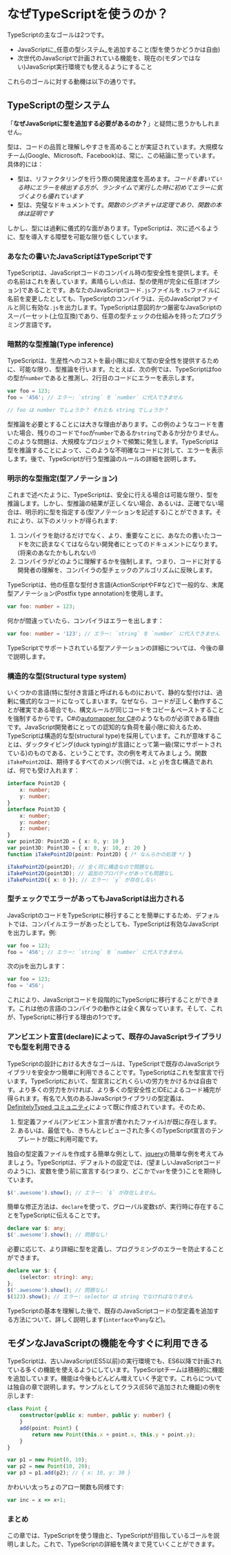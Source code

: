 # なぜTypeScriptを使うのか？

TypeScriptの主なゴールは2つです。

* JavaScriptに_任意の型システム_を追加すること\(型を使うかどうかは自由\)
* 次世代のJavaScriptで計画されている機能を、現在の\(モダンではない\)JavaScript実行環境でも使えるようにすること

これらのゴールに対する動機は以下の通りです。

## TypeScriptの型システム

「**なぜJavaScriptに型を追加する必要があるのか？**」と疑問に思うかもしれません。

型は、コードの品質と理解しやすさを高めることが実証されています。大規模なチーム\(Google、Microsoft、Facebook\)は、常に、この結論に至っています。具体的には：

* 型は、リファクタリングを行う際の開発速度を高めます。_コードを書いている時にエラーを検出する方が、ランタイムで実行した時に初めてエラーに気づくよりも優れています_
* 型は、完璧なドキュメントです。_関数のシグネチャは定理であり、関数の本体は証明です_

しかし、型には過剰に儀式的な面があります。TypeScriptは、次に述べるように、型を導入する障壁を可能な限り低くしています。

### あなたの書いたJavaScriptはTypeScriptです

TypeScriptは、JavaScriptコードのコンパイル時の型安全性を提供します。その名前はこれを表しています。素晴らしい点は、型の使用が完全に任意\(オプション\)であることです。あなたのJavaScriptコード`.js`ファイルを`.ts`ファイルに名前を変更したとしても、TypeScriptのコンパイラは、元のJavaScriptファイルと同じ有効な`.js`を出力します。TypeScriptは意図的かつ厳密なJavaScriptのスーパーセット\(上位互換\)であり、任意の型チェックの仕組みを持ったプログラミング言語です。

### 暗黙的な型推論\(Type inference\)

TypeScriptは、生産性へのコストを最小限に抑えて型の安全性を提供するために、可能な限り、型推論を行います。たとえば、次の例では、TypeScriptはfooの型が`number`であると推測し、2行目のコードにエラーを表示します。

```typescript
var foo = 123;
foo = '456'; // エラー: `string` を `number` に代入できません

// foo は number でしょうか？ それとも string でしょうか？
```

型推論を必要とすることには大きな理由があります。この例のようなコードを書いた場合、残りのコードで`foo`が`number`であるか`string`であるか分かりません。このような問題は、大規模なプロジェクトで頻繁に発生します。TypeScriptは型を推論することによって、このような不明確なコードに対して、エラーを表示します。後で、TypeScriptが行う型推論のルールの詳細を説明します。

### 明示的な型指定\(型アノテーション\)

これまで述べたように、TypeScriptは、安全に行える場合は可能な限り、型を推論します。しかし、型推論の結果が正しくない場合、あるいは、正確でない場合は、明示的に型を指定する\(型アノテーションを記述する\)ことができます。それにより、以下のメリットが得られます:

1. コンパイラを助けるだけでなく、より、重要なことに、あなたの書いたコードを次に読まなくてはならない開発者にとってのドキュメントになります。\(将来のあなたかもしれない!\)
2. コンパイラがどのように理解するかを強制します。つまり、コードに対する開発者の理解を、コンパイラの型チェックのアルゴリズムに反映します。

TypeScriptは、他の任意な型付き言語\(ActionScriptやF\#など\)で一般的な、末尾型アノテーション\(Postfix type annotation\)を使用します。

```typescript
var foo: number = 123;
```

何かが間違っていたら、コンパイラはエラーを出します：

```typescript
var foo: number = '123'; // エラー: `string` を `number` に代入できません
```

TypeScriptでサポートされている型アノテーションの詳細については、今後の章で説明します。

### 構造的な型\(Structural type system\)

いくつかの言語\(特に型付き言語と呼ばれるもの\)において、静的な型付けは、過剰に儀式的なコードになってしまいます。なぜなら、コードが正しく動作することが確実である場合でも、構文ルールが同じコードをコピー＆ペーストすることを強制するからです。C\#の[automapper for C\#](http://automapper.org/)のようなものが必須である理由です。JavaScript開発者にとっての認知的な負荷を最小限に抑えるため、TypeScriptは構造的な型\(structural type\)を採用しています。これが意味することは、ダックタイピング\(duck typing\)が言語にとって第一級\(常にサポートされている\)のものである、ということです。次の例を考えてみましょう。関数`iTakePoint2D`は、期待するすべてのメンバ\(例では、`x`と `y`\)を含む構造であれば、何でも受け入れます：

```typescript
interface Point2D {
    x: number;
    y: number;
}
interface Point3D {
    x: number;
    y: number;
    z: number;
}
var point2D: Point2D = { x: 0, y: 10 }
var point3D: Point3D = { x: 0, y: 10, z: 20 }
function iTakePoint2D(point: Point2D) { /* なんらかの処理 */ }

iTakePoint2D(point2D); // 全く同じ構造なので問題なし
iTakePoint2D(point3D); // 追加のプロパティがあっても問題なし
iTakePoint2D({ x: 0 }); // エラー: `y` が存在しない
```

### 型チェックでエラーがあってもJavaScriptは出力される

JavaScriptのコードをTypeScriptに移行することを簡単にするため、デフォルトでは、コンパイルエラーがあったとしても、TypeScriptは有効なJavaScriptを出力します。例:

```typescript
var foo = 123;
foo = '456'; // エラー: `string` を `number` に代入できません
```

次のjsを出力します：

```typescript
var foo = 123;
foo = '456';
```

これにより、JavaScriptコードを段階的にTypeScriptに移行することができます。これは他の言語のコンパイラの動作とは全く異なっています。そして、これが、TypeScriptに移行する理由の1つです。

### アンビエント宣言\(declare\)によって、既存のJavaScriptライブラリでも型を利用できる

TypeScriptの設計における大きなゴールは、TypeScriptで既存のJavaScriptライブラリを安全かつ簡単に利用できることです。TypeScriptはこれを型宣言で行います。TypeScriptにおいて、型宣言にどれくらいの労力をかけるかは自由です。より多くの労力をかければ、より多くの型安全性とIDEによるコード補完が得られます。有名で人気のあるJavaScriptライブラリの型定義は、[DefinitelyTyped コミュニティ](https://github.com/borisyankov/DefinitelyTyped)によって既に作成されています。そのため、

1. 型定義ファイル\(アンビエント宣言が書かれたファイル\)が既に存在します。
2. あるいは、最低でも、きちんとレビューされた多くのTypeScript宣言のテンプレートが既に利用可能です。

独自の型定義ファイルを作成する簡単な例として、[jquery](https://jquery.com/)の簡単な例を考えてみましょう。TypeScriptは、デフォルトの設定では、\(望ましいJavaScriptコードのように\)、変数を使う前に宣言する\(つまり、どこかで`var`を使う\)ことを期待しています。

```typescript
$('.awesome').show(); // エラー: `$` が存在しません。
```

簡単な修正方法は、`declare`を使って、グローバル変数`$`が、実行時に存在することをTypeScriptに伝えることです。

```typescript
declare var $: any;
$('.awesome').show(); // 問題なし!
```

必要に応じて、より詳細に型を定義し、プログラミングのエラーを防止することができます。

```typescript
declare var $: {
    (selector: string): any;
};
$('.awesome').show(); // 問題なし!
$(123).show(); // エラー: selector は string でなければなりません
```

TypeScriptの基本を理解した後で、既存のJavaScriptコードの型定義を追加する方法について、詳しく説明します\(`interface`や`any`など\)。

## モダンなJavaScriptの機能を今すぐに利用できる

TypeScriptは、古いJavaScript\(ES5以前\)の実行環境でも、ES6以降で計画されている多くの機能を使えるようにしています。TypeScriptチームは積極的に機能を追加しています。機能は今後もどんどん増えていく予定です。これらについては独自の章で説明します。サンプルとしてクラス\(ES6で追加された機能\)の例を示します:

```typescript
class Point {
    constructor(public x: number, public y: number) {
    }
    add(point: Point) {
        return new Point(this.x + point.x, this.y + point.y);
    }
}

var p1 = new Point(0, 10);
var p2 = new Point(10, 20);
var p3 = p1.add(p2); // { x: 10, y: 30 }
```

かわいい太っちょのアロー関数も同様です:

```typescript
var inc = x => x+1;
```

### まとめ

この章では、TypeScriptを使う理由と、TypeScriptが目指しているゴールを説明しました。これで、TypeScriptの詳細を隅々まで見ていくことができます。

